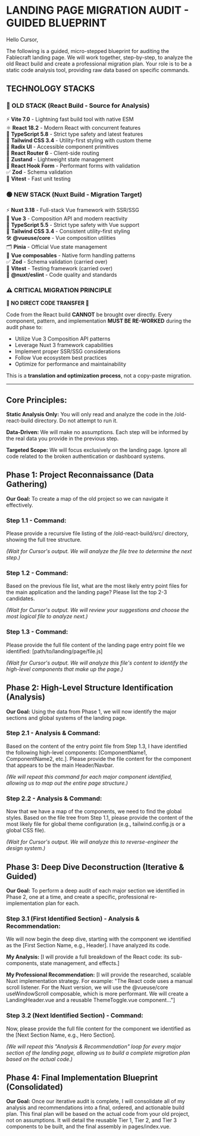 # LANDING PAGE MIGRATION AUDIT - GUIDED BLUEPRINT

Hello Cursor,

The following is a guided, micro-stepped blueprint for auditing the Fablecraft landing page. We will work together, step-by-step, to analyze the old React build and create a professional migration plan. Your role is to be a static code analysis tool, providing raw data based on specific commands.

## TECHNOLOGY STACKS

### 🔴 OLD STACK (React Build - Source for Analysis)
⚡ **Vite 7.0** - Lightning fast build tool with native ESM  
⚛️ **React 18.2** - Modern React with concurrent features  
📘 **TypeScript 5.8** - Strict type safety and latest features  
🎨 **Tailwind CSS 3.4** - Utility-first styling with custom theme  
🧩 **Radix UI** - Accessible component primitives  
🔀 **React Router 6** - Client-side routing  
🏪 **Zustand** - Lightweight state management  
📝 **React Hook Form** - Performant forms with validation  
✅ **Zod** - Schema validation  
🧪 **Vitest** - Fast unit testing  

### 🟢 NEW STACK (Nuxt Build - Migration Target)
⚡ **Nuxt 3.18** - Full-stack Vue framework with SSR/SSG  
🔷 **Vue 3** - Composition API and modern reactivity  
📘 **TypeScript 5.5** - Strict type safety with Vue support  
🎨 **Tailwind CSS 3.4** - Consistent utility-first styling  
🛠️ **@vueuse/core** - Vue composition utilities  
🗂️ **Pinia** - Official Vue state management  
📝 **Vue composables** - Native form handling patterns  
✅ **Zod** - Schema validation (carried over)  
🧪 **Vitest** - Testing framework (carried over)  
🔧 **@nuxt/eslint** - Code quality and standards  

### ⚠️ CRITICAL MIGRATION PRINCIPLE

**🚨 NO DIRECT CODE TRANSFER 🚨**

Code from the React build **CANNOT** be brought over directly. Every component, pattern, and implementation **MUST BE RE-WORKED** during the audit phase to:

- Utilize Vue 3 Composition API patterns
- Leverage Nuxt 3 framework capabilities  
- Implement proper SSR/SSG considerations
- Follow Vue ecosystem best practices
- Optimize for performance and maintainability

This is a **translation and optimization process**, not a copy-paste migration.

---

## Core Principles:

**Static Analysis Only:** You will only read and analyze the code in the /old-react-build directory. Do not attempt to run it.

**Data-Driven:** We will make no assumptions. Each step will be informed by the real data you provide in the previous step.

**Targeted Scope:** We will focus exclusively on the landing page. Ignore all code related to the broken authentication or dashboard systems.

## Phase 1: Project Reconnaissance (Data Gathering)
**Our Goal:** To create a map of the old project so we can navigate it effectively.

### Step 1.1 - Command:

Please provide a recursive file listing of the /old-react-build/src/ directory, showing the full tree structure.

*(Wait for Cursor's output. We will analyze the file tree to determine the next step.)*

### Step 1.2 - Command:

Based on the previous file list, what are the most likely entry point files for the main application and the landing page? Please list the top 2-3 candidates.

*(Wait for Cursor's output. We will review your suggestions and choose the most logical file to analyze next.)*

### Step 1.3 - Command:

Please provide the full file content of the landing page entry point file we identified: [path/to/landing/page/file.js]

*(Wait for Cursor's output. We will analyze this file's content to identify the high-level components that make up the page.)*

## Phase 2: High-Level Structure Identification (Analysis)
**Our Goal:** Using the data from Phase 1, we will now identify the major sections and global systems of the landing page.

### Step 2.1 - Analysis & Command:

Based on the content of the entry point file from Step 1.3, I have identified the following high-level components: [ComponentName1, ComponentName2, etc.]. Please provide the file content for the component that appears to be the main Header/Navbar.

*(We will repeat this command for each major component identified, allowing us to map out the entire page structure.)*

### Step 2.2 - Analysis & Command:

Now that we have a map of the components, we need to find the global styles. Based on the file tree from Step 1.1, please provide the content of the most likely file for global theme configuration (e.g., tailwind.config.js or a global CSS file).

*(Wait for Cursor's output. We will analyze this to reverse-engineer the design system.)*

## Phase 3: Deep Dive Deconstruction (Iterative & Guided)
**Our Goal:** To perform a deep audit of each major section we identified in Phase 2, one at a time, and create a specific, professional re-implementation plan for each.

### Step 3.1 (First Identified Section) - Analysis & Recommendation:

We will now begin the deep dive, starting with the component we identified as the [First Section Name, e.g., Header]. I have analyzed its code.

**My Analysis:** [I will provide a full breakdown of the React code: its sub-components, state management, and effects.]

**My Professional Recommendation:** [I will provide the researched, scalable Nuxt implementation strategy. For example: "The React code uses a manual scroll listener. For the Nuxt version, we will use the @vueuse/core useWindowScroll composable, which is more performant. We will create a LandingHeader.vue and a reusable ThemeToggle.vue component..."]

### Step 3.2 (Next Identified Section) - Command:

Now, please provide the full file content for the component we identified as the [Next Section Name, e.g., Hero Section].

*(We will repeat this "Analysis & Recommendation" loop for every major section of the landing page, allowing us to build a complete migration plan based on the actual code.)*

## Phase 4: Final Implementation Blueprint (Consolidated)
**Our Goal:** Once our iterative audit is complete, I will consolidate all of my analysis and recommendations into a final, ordered, and actionable build plan. This final plan will be based on the actual code from your old project, not on assumptions. It will detail the reusable Tier 1, Tier 2, and Tier 3 components to be built, and the final assembly in pages/index.vue.